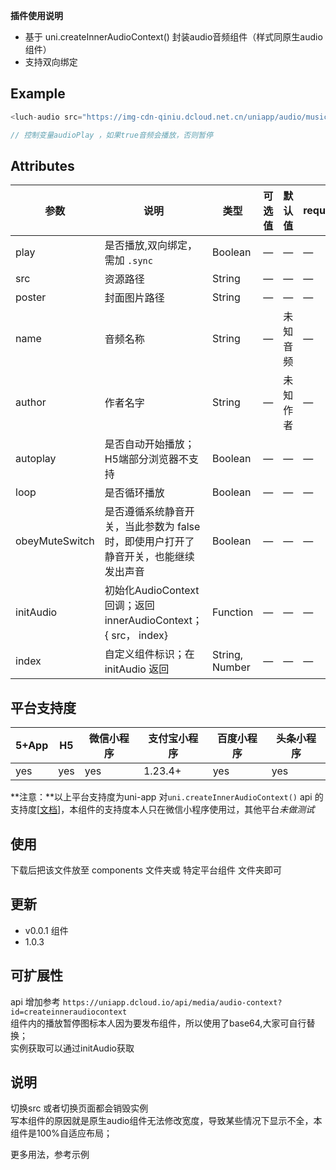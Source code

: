 **插件使用说明**

- 基于 uni.createInnerAudioContext() 封装audio音频组件（样式同原生audio组件）
- 支持双向绑定


**Example**
---

``` javascript 
<luch-audio src="https://img-cdn-qiniu.dcloud.net.cn/uniapp/audio/music.mp3" :play.sync="audioPlay"></luch-audio>

// 控制变量audioPlay ，如果true音频会播放，否则暂停
```

**Attributes**
--



| 参数 | 说明 | 类型 | 可选值 | 默认值 | required |
| ---- | ---- | ---- | ------ | ------ | -------- |
|play|是否播放,双向绑定，需加 ` .sync `|Boolean| — | — |—|
|src|资源路径|String| — | — | —|
|poster|封面图片路径|String| — | — | —|
|name|音频名称|String| — | 未知音频 | —|
|author|作者名字|String| — | 未知作者 | —|
|autoplay|是否自动开始播放；H5端部分浏览器不支持|Boolean| — | — | —|
|loop|是否循环播放|Boolean| — | — | —|
|obeyMuteSwitch|是否遵循系统静音开关，当此参数为 false 时，即使用户打开了静音开关，也能继续发出声音|Boolean| — | — | —|
|initAudio|初始化AudioContext 回调；返回 innerAudioContext； { src，  index}|Function|—|—|—|
|index|自定义组件标识；在initAudio 返回|String, Number|—|—|—|

**平台支持度**
--

|5+App|H5|微信小程序|支付宝小程序|百度小程序|头条小程序|
| ---- | ---- | ---- | ------ | ------ | -------- |
|yes|yes|yes|1.23.4+|yes|yes|

**注意：**以上平台支持度为uni-app 对` uni.createInnerAudioContext() ` api 的支持度[[文档](https://uniapp.dcloud.io/api/media/audio-context.html)]，本组件的支持度本人只在微信小程序使用过，其他平台*未做测试*

**使用**
--

下载后把该文件放至 components 文件夹或 特定平台组件 文件夹即可

**更新**
--

- v0.0.1 组件
- 1.0.3

**可扩展性**
--

api 增加参考 ` https://uniapp.dcloud.io/api/media/audio-context?id=createinneraudiocontext `
<br>
组件内的播放暂停图标本人因为要发布组件，所以使用了base64,大家可自行替换；
<br>
实例获取可以通过initAudio获取

**说明**
--

切换src 或者切换页面都会销毁实例<br>
写本组件的原因就是原生audio组件无法修改宽度，导致某些情况下显示不全，本组件是100%自适应布局；

更多用法，参考示例
